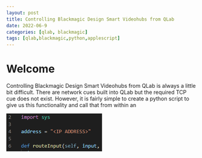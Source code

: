 ```yaml
---
layout: post
title: Controlling Blackmagic Design Smart Videohubs from QLab
date: 2022-06-9
categories: [qlab, blackmagic]
tags: [qlab,blackmagic,python,applescript]
---
```


# Welcome
Controlling Blackmagic Design Smart Videohubs from QLab is always a little bit difficult. There are network cues built into QLab but the required TCP cue does not exist. However, it is fairly simple to create a python script to give us this functionality and call that from within an

![test](/media/posts/images/ip_address.PNG)